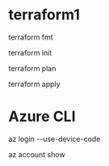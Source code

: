 # terraform1

terraform fmt

terraform init

terraform plan

terraform apply

# Azure CLI

az login --use-device-code

az account show
